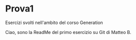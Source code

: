 # Prova1

Esercizi svolti nell'ambito del corso Generation

Ciao, sono la ReadMe del primo esercizio su Git di Matteo B.